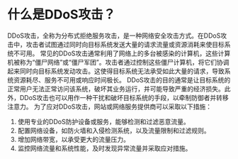 # 什么是DDoS攻击？
DDoS攻击，全称为分布式拒绝服务攻击，是一种网络安全攻击方式。在DDoS攻击中，攻击者试图通过同时向目标系统发送大量的请求流量或资源消耗来使目标系统不可用。
常见的DDoS攻击通常利用了网络上的多台被感染的计算机，这些计算机被称为“僵尸网络”或“僵尸军团”。攻击者通过控制这些僵尸计算机，将它们协调起来同时向目标系统发动攻击。这使得目标系统无法承受如此大量的请求，导致系统资源耗尽、服务不可用或响应时间极长。
DDoS攻击的目的通常是让目标系统的正常用户无法正常访问该系统，破坏其业务运行，并可能导致严重的经济损失。此外，DDoS攻击也可以用作一种干扰和破坏目标系统的手段，以牵制防御者并转移注意力。
为了应对DDoS攻击，网站或网络服务提供商可以采取以下措施：
1. 使用专业的DDoS防护设备或服务，能够检测和过滤恶意流量。
2. 配置网络设备，如防火墙和入侵检测系统，以及流量限制和过滤规则。
3. 增加网络带宽，以承受更大的流量压力。
4. 监控网络流量和系统性能，及时发现异常流量并采取应对措施。
